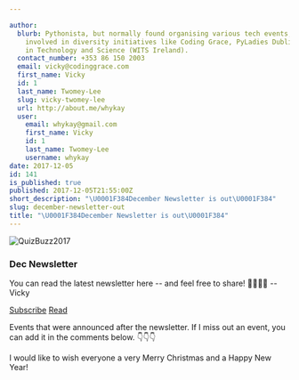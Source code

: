 ```yaml
---

author:
  blurb: Pythonista, but normally found organising various tech events, and now heavily
    involved in diversity initiatives like Coding Grace, PyLadies Dublin, and Women
    in Technology and Science (WITS Ireland).
  contact_number: +353 86 150 2003
  email: vicky@codinggrace.com
  first_name: Vicky
  id: 1
  last_name: Twomey-Lee
  slug: vicky-twomey-lee
  url: http://about.me/whykay
  user:
    email: whykay@gmail.com
    first_name: Vicky
    id: 1
    last_name: Twomey-Lee
    username: whykay
date: 2017-12-05
id: 141
is_published: true
published: 2017-12-05T21:55:00Z
short_description: "\U0001F384December Newsletter is out\U0001F384"
slug: december-newsletter-out
title: "\U0001F384December Newsletter is out\U0001F384"
---
```



<div class="row">
  <div class="col-sm-6 col-md-6">
    <div class="thumbnail">
      <img src="https://gallery.mailchimp.com/8612b25618972d14df5c6a1fb/images/1a0c3851-8f88-4690-b6b1-405b136c57cc.jpg" class="img-responsive img-thumbnail"" alt="QuizBuzz2017">
      <div class="caption">
        <h3>Dec Newsletter</h3>
        <p>You can read the latest newsletter here -- and feel free to share! 👩‍💻👨‍💻 -- Vicky
		</p>
        <p><a href="http://codinggrace.com" class="btn btn-default" role="button">Subscribe</a> <a href="https://us7.campaign-archive.com/?u=8612b25618972d14df5c6a1fb&id=3c8852bc06" class="btn btn-success" role="button">Read</a></p>
      </div>
    </div>
  </div>

</div>
<p>Events that were announced after the newsletter. If I miss out an event, you can add it in the comments below. 👇👇👇</p>

<p>I would like to wish everyone a very Merry Christmas and a Happy New Year!</p>